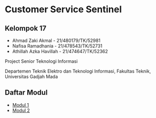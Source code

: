 # **Customer Service Sentinel**

## **Kelompok 17**
- Ahmad Zaki Akmal - 21/480179/TK/52981
- Nafisa Ramadhania - 21/478543/TK/52731
- Athillah Azka Havillah - 21/474647/TK/52362

Project Senior Teknologi Informasi

Departemen Teknik Elektro dan Teknologi Informasi, Fakultas Teknik, Universitas Gadjah Mada

## **Daftar Modul**
- [Modul 1](./modul1.html)
- [Modul 2](./modul2.html)
